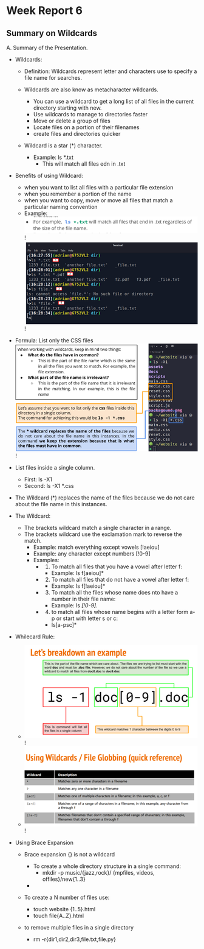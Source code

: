 # Week Report 6
## Summary on Wildcards 

A. Summary of the Presentation. 
* Wildcards: 
  * Definition: Wildcards represent letter and characters use to specify a file name for searches.
  * Wildcards are also know as metacharacter wildcards. 
    * You can use a wildcard to get a long list of all files in the current directory starting with new. 
    * Use wildcards to manage to directories faster
    * Move or delete a group of files
    * Locate files on a portion of their filenames 
    * create files and directories quicker
  
  * Wildcard is a star (*) character.
      * Example: ls *.txt
        * This will match all files edn in .txt 
  
 * Benefits of using Wildcard: 
    * when you want to list all files with a particular file extension 
    * when you remember a portion of the name 
    * when you want to copy, move or move all files that match a particular naming convention
    * Example: 
   ![Pic3](pic3.png)!
   ![Pic2](pic2.png)!

* Formula: List only the CSS files
   ![Pic7](pic7.png)!

* List files inside a single column.
    * First: ls -X1 
    * Second: ls -X1 *.css
  
* The Wildcard (*) replaces the name of the files because we do not care about the file name in this instances. 
  
* The Wildcard:
  * The brackets wildcard match a single character in a range.
  * The brackets wildcard use the exclamation mark to reverse the match. 
    * Example: match everything except vowels [!aeiou]
    * Example: any character except numbers [!0-9]
    * Examples: 
      * 1. To match all files that you have a vowel after letter f: 
        * Example: ls f[aeiou]*
      * 2. To match all files that do not have a vowel after letter f: 
        * Example: ls f[!aeiou]*
      * 3. To match all the files whose name does nto have a number in their file name: 
        * Example: ls *[!0-9].*
      * 4. to match all files whose name begins with a letter form a-p or start with letter s or c:
        * ls[a-psc]*

* Whilecard Rule:
  * ![Pic4](pic4.png)!
  * ![Pic5](pic5.png)!

* Using Brace Expansion
  * Brace expansion {} is not a wildcard
    * To create a whole directory structure in a single command: 
      * mkdir -p music/{jazz,rock}/ {mpfiles, videos, offiles}/new{1..3}
    * 
  * To create a N number of files use: 
      * touch website {1..5}.html
      * touch file{A..Z}.html
  
  * to remove multiple files in a single directory
    * rm -r{dir1,dir2,dir3,file.txt,file.py}